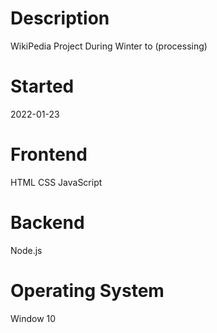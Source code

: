 # Description
WikiPedia Project During Winter to (processing)

# Started 
2022-01-23

# Frontend 
HTML 
CSS
JavaScript

# Backend
Node.js

# Operating System
Window 10 






